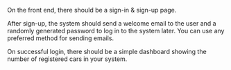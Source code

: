 On the front end, there should be a sign-in & sign-up page.

After sign-up, the system should send a welcome email to the user and a randomly generated password to log in to the system later. You can use any preferred method for sending emails.

On successful login, there should be a simple dashboard showing the number of registered cars in your system.